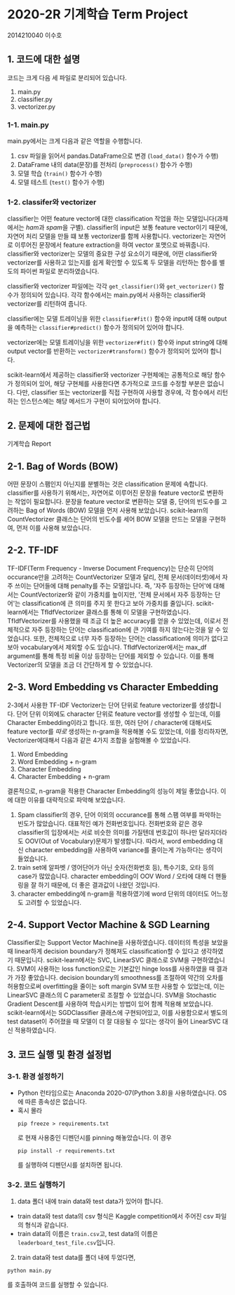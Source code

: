 
# 2020-2R 기계학습 Term Project

2014210040 이수호

## 1. 코드에 대한 설명

코드는 크게 다음 세 파일로 분리되어 있습니다.

1. main.py
2. classifier.py
3. vectorizer.py

### 1-1. main.py

main.py에서는 크게 다음과 같은 역할을 수행합니다.

1. csv 파일을 읽어서 pandas.DataFrame으로 변경 (`load_data()` 함수가 수행)
2. DataFrame 내의 data(문장)를 전처리 (`preprocess()` 함수가 수행)
3. 모델 학습 (`train()` 함수가 수행)
4. 모델 테스트 (`test()` 함수가 수행)

### 1-2. classifer와 vectorizer

classifier는 어떤 feature vector에 대한 classification 작업을 하는 모델입니다(과제에서는 *ham*과 *spam*을 구별). classifier의 input은 보통 feature vector이기 때문에, 자연어 처리 모델을 만들 떄 보통 vectorizer를 함께 사용합니다. vectorizer는 자연어로 이루어진 문장에서 feature extraction을 하여 vector 포맷으로 바꿔줍니다. classifier와 vectorizer는 모델의 중요한 구성 요소이기 때문에, 어떤 classifier와 vectorizer를 사용하고 있는지를 쉽게 확인할 수 있도록 두 모델을 리턴하는 함수를 별도의 파이썬 파일로 분리하였습니다.

classifier와 vectorizer 파일에는 각각 `get_classifier()`와 `get_vectorizer()` 함수가 정의되어 있습니다. 각각 함수에서는 main.py에서 사용하는 classifier와 vectorizer를 리턴하여 줍니다.

classifier에는 모델 트레이닝을 위한 `classifier#fit()` 함수와 input에 대해 output을 예측하는 `classifier#predict()` 함수가 정의되어 있어야 합니다.

vectorizer에는 모델 트레이닝을 위한 `vectorizer#fit()` 함수와 input string에 대해 output vector를 반환하는 `vectorizer#transform()` 함수가 정의되어 있어야 합니다.

scikit-learn에서 제공하는 classifier와 vectorizer 구현체에는 공통적으로 해당 함수가 정의되어 있어, 해당 구현체를 사용한다면 추가적으로 코드를 수정할 부분은 없습니다. 다만, classifier 또는 vectorizer를 직접 구현하여 사용할 경우에, 각 함수에서 리턴하는 인스턴스에는 해당 메서드가 구현이 되어있어야 합니다.



## 2. 문제에 대한 접근법

기계학습 Report

## 2-1. Bag of Words (BOW)

어떤 문장이 스팸인지 아닌지를 분별하는 것은 classification 문제에 속합니다. classifier를 사용하기 위해서는, 자연어로 이루어진 문장을 feature vector로 변환하는 작업이 필요합니다. 문장을 feature vector로 변환하는 모델 중, 단어의 빈도수를 고려하는 Bag of Words (BOW) 모델을 먼저 사용해 보았습니다. scikit-learn의 CountVectorizer 클래스는 단어의 빈도수를 세어 BOW 모델을 만드는 모델을 구현하여, 먼저 이를 사용해 보았습니다.

## 2-2. TF-IDF

TF-IDF(Term Frequency - Inverse Document Frequency)는 단순히 단어의 occurance만을 고려하는 CountVectorizer 모델과 달리, 전체 문서(데이터셋)에서 자주 쓰이는 단어들에 대해 penalty를 주는 모델입니다. 즉, '자주 등장하는 단어'에 대해서는 CountVectorizer와 같이 가중치를 높이지만, '전체 문서에서 자주 등장하는 단어'는 classification에 큰 의미를 주지 못 한다고 보아 가중치를 줄입니다. scikit-learn에서는 TfIdfVectorizer 클래스를 통해 이 모델을 구현하였습니다. TfIdfVectorizer를 사용했을 때 조금 더 높은 accuracy를 얻을 수 있었는데, 이로서 전체적으로 자주 등장하는 단어는 classification에 큰 기여를 하지 않는다는것을 알 수 있었습니다.
또한, 전체적으로 너무 자주 등장하는 단어는 classification에 의미가 없다고 보아 vocabulary에서 제외할 수도 있습니다. TfIdfVectorizer에서는 max_df argument를 통해 특정 비율 이상 등장하는 단어를 제외할 수 있습니다. 이를 통해 Vectorizer의 모델을 조금 더 간단하게 할 수 있었습니다.

## 2-3. Word Embedding vs Character Embedding

2-3에서 사용한 TF-IDF Vectorizer는 단어 단위로 feature vectorizer를 생성합니다. 단어 단위 이외에도 character 단위로 feature vector를 생성할 수 있는데, 이를 Character Embedding이라고 합니다. 또한, 여러 단어 / character에 대해서도 feature vector를 *따로* 생성하는 n-gram을 적용해볼 수도 있었는데, 이를 정리하자면, Vectorizer에대해서 다음과 같은 4가지 조합을 실험해볼 수 있었습니다.

1. Word Embedding
2. Word Embedding + n-gram
3. Character Embedding
4. Character Embedding + n-gram

결론적으로, n-gram을 적용한 Character Embedding의 성능이 제일 좋았습니다. 이에 대한 이유를 대략적으로 파악해 보았습니다.

1. Spam classifier의 경우, 단어 이외의 occurance를 통해 스팸 여부를 파악하는 빈도가 많았습니다. 대표적인 예가 전화번호입니다. 전화번호와 같은 경우 classifier의 입장에서는 서로 비슷한 의미를 가질텐데 번호값이 하나만 달라지더라도 OOV(Out of Vocabulary)문제가 발생합니다. 따라서, word embedding 대신 character embedding을 사용하여 variance를 줄이는게 가능하다는 생각이 들었습니다.
2. train set에 알파벳 / 영어단어가 아닌 숫자(전화번호 등), 특수기호, 오타 등의 case가 많았습니다. character embedding이 OOV Word / 오타에 대해 더 핸들링을 잘 하기 때문에, 더 좋은 결과값이 나왔던 것입니다.
3. character embedding에 n-gram을 적용하였기에 word 단위의 데이터도 어느정도 고려할 수 있었습니다.


## 2-4. Support Vector Machine & SGD Learning

Classifier로는 Support Vector Machine을 사용하였습니다. 데이터의 특성을 보았을 때 linear하게 decision boundary가 정해져도 classification할 수 있다고 생각하였기 때문입니다. scikit-learn에서는 SVC, LinearSVC 클래스로 SVM을 구현하였습니다. SVM이 사용하는 loss function으로는 기본값인 hinge loss를 사용하였을 때 결과가 가장 좋았습니다. decision boundary의 smoothness를 조절하여 약간의 오차를 허용함으로써 overfitting을 줄이는 soft margin SVM 또한 사용할 수 있었는데, 이는 LinearSVC 클래스의 C parameter로 조절할 수 있었습니다.
SVM을 Stochastic Gradient Descent를 사용하여 학습시키는 방법이 있어 함께 적용해 보았습니다. scikit-learn에서는 SGDClassifier 클래스에 구현되어있고, 이를 사용함으로서 별도의 test dataset이 주어졌을 때 모델이 더 잘 대응될 수 있다는 생각이 들어 LinearSVC 대신 적용하였습니다.


## 3. 코드 실행 및 환경 설정법

### 3-1. 환경 설정하기

- Python 런타임으로는 Anaconda 2020-07(Python 3.8)을 사용하였습니다. OS에 따른 종속성은 없습니다.
- 혹시 몰라
  ```shell
  pip freeze > requirements.txt
  ```
  로 현재 사용중인 디펜던시를 pinning 해놓았습니다. 이 경우
  ```shell
  pip install -r requirements.txt
  ```
  를 실행하여 디펜던시를 설치하면 됩니다.

### 3-2. 코드 실행하기

1. data 폴더 내에 train data와 test data가 있어야 합니다.
  - train data와 test data의 csv 형식은 Kaggle competition에서 주어진 csv 파일의 형식과 같습니다.
  - train data의 이름은 `train.csv`고, test data의 이름은 `leaderboard_test_file.csv`입니다.

2. train data와 test data를 폴더 내에 두었다면,
  ```shell
  python main.py
  ```

  를 호출하여 코드를 실행할 수 있습니다.
